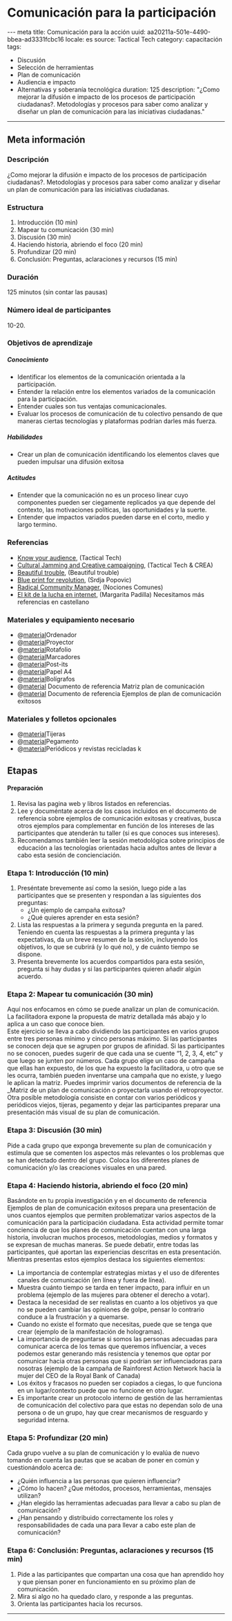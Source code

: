 # Comunicación para la participación
--- meta
title:  Comunicación para la acción
uuid: aa20211a-501e-4490-bbea-ad3331fcbc16
locale: es
source: Tactical Tech
category: capacitación
tags:
  - Discusión
  - Selección de herramientas
  - Plan de comunicación
  - Audiencia e impacto
  - Alternativas y soberanía tecnológica
duration: 125
description:  "¿Como mejorar la difusión e impacto de los procesos de participación ciudadanas?. Metodologías y procesos para saber como analizar y diseñar un plan de comunicación para las  iniciativas ciudadanas."
---

## Meta información

### Descripción
¿Como mejorar la difusión e impacto de los procesos de participación ciudadanas?. Metodologías y procesos para saber como analizar y diseñar un plan de comunicación para las iniciativas ciudadanas.

### Estructura
1. Introducción (10 min)
2. Mapear tu comunicación (30 min)
3. Discusión (30 min)
4. Haciendo historia, abriendo el foco (20 min)
5. Profundizar (20 min)
6. Conclusión: Preguntas, aclaraciones y recursos (15 min)

### Duración
125 minutos (sin contar las pausas)

### Número ideal de participantes
10-20.

### Objetivos de aprendizaje
##### Conocimiento
- Identificar los elementos de la comunicación orientada a la participación.
- Entender la relación entre los elementos variados de la comunicación para la participación.
- Entender cuales son tus ventajas comunicacionales.
-  Evaluar los procesos de comunicación de tu colectivo pensando de que maneras ciertas tecnologías y plataformas podrían darles más fuerza.

##### Habilidades
- Crear un plan de comunicación identificando los elementos claves que pueden impulsar una difusión exitosa

##### Actitudes
-  Entender que la comunicación no es un proceso linear cuyo componentes pueden ser ciegamente replicados ya que depende del contexto, las motivaciones políticas, las oportunidades y la suerte.
- Entender que impactos variados pueden darse en el corto, medio y largo termino.

### Referencias
- [Know your audience](https://womensrights.informationactivism.org/en/basics/your-audience), (Tactical Tech)
- [Cultural Jamming and Creative campaigning](https://womensrights.informationactivism.org/en/strategies/culture-jamming-and-creative-campaigning), (Tactical Tech & CREA)
- [Beautiful trouble](http://beautifultrouble.org/), (Beautiful trouble)
- [Blue print for revolution](http://www.blueprintforrevolution.com/), (Srdja Popovic)
- [Radical Community Manager](https://nocionescomunes.wordpress.com/2012/09/24/rcm2012/), (Nociones Comunes)
- [El kit de la lucha en internet](https://www.traficantes.net/libros/el-kit-de-la-lucha-en-internet), (Margarita Padilla)
Necesitamos más referencias en castellano

### Materiales y equipamiento necesario
- @[material]()Ordenador
- @[material]()Proyector
- @[material]()Rotafolio
- @[material]()Marcadores
- @[material]()Post-its
- @[material]()Papel A4
- @[material]()Bolígrafos
- @[material]() Documento de referencia Matriz plan de comunicación
- @[material]() Documento de referencia Ejemplos de plan de comunicación exitosos

### Materiales y folletos opcionales
- @[material]()Tijeras
- @[material]()Pegamento
- @[material]()Periódicos y revistas recicladas
k
## Etapas

#### Preparación
1. Revisa las pagina web y libros listados en referencias.
2. Lee y documéntate acerca de los casos incluidos en el documento de referencia sobre ejemplos de comunicación exitosas y creativas, busca otros ejemplos para complementar en función de los intereses de las participantes que atenderán tu taller (si es que conoces sus intereses).
3. Recomendamos también leer la sesión metodológica sobre principios de educación a las tecnologías orientadas hacia adultos antes de llevar a cabo esta sesión de concienciación.

### Etapa 1: Introducción (10 min)
1. Preséntate brevemente así como la sesión, luego pide a las participantes que se presenten y respondan a las siguientes dos preguntas:
	 - ¿Un ejemplo de campaña exitosa?  
	 - ¿Qué quieres aprender en esta sesión?
2. Lista las respuestas a la primera y segunda pregunta en la pared. Teniendo en cuenta las respuestas a la primera pregunta y las expectativas, da un breve resumen de la sesión, incluyendo los objetivos, lo que se cubrirá (y lo qué no), y de cuánto tiempo se dispone.
3. Presenta brevemente los acuerdos compartidos para esta sesión, pregunta si hay dudas y si las participantes quieren añadir algún acuerdo.

### Etapa 2: Mapear tu comunicación (30 min)
Aquí nos enfocamos en cómo se puede analizar un plan de comunicación. La facilitadora expone la propuesta de matriz detallada más abajo y lo aplica a un caso que conoce bien.  
Este ejercicio se lleva a cabo dividiendo las participantes en varios grupos entre tres personas mínimo y cinco personas máximo. Si las participantes se conocen deja que se agrupen por grupos de afinidad. Si las participantes no se conocen, puedes sugerir de que cada una se cuente “1, 2, 3, 4, etc” y que luego se junten por números.
Cada grupo elige un caso de campaña que ellas han expuesto, de los que ha expuesto la facilitadora, u otro que se les ocurra, también pueden inventarse una campaña que no existe, y luego le aplican la matriz.
Puedes imprimir varios documentos de referencia de la _Matriz de un plan de comunicación o proyectarla usando el retroproyector. Otra posible metodología consiste en contar con varios periódicos y periódicos viejos, tijeras, pegamento y dejar las participantes preparar una presentación más visual de su plan de comunicación.

### Etapa 3: Discusión (30 min)
Pide a cada grupo que exponga brevemente su plan de comunicación y estimula que se comenten los aspectos más relevantes o los problemas que se han detectado dentro del grupo. Coloca los diferentes planes de comunicación y/o las creaciones visuales en una pared.

### Etapa 4: Haciendo historia, abriendo el foco (20 min)
Basándote en tu propia investigación y en el documento de referencia Ejemplos de plan de comunicación exitosos prepara una presentación de unos cuantos ejemplos que permiten problematizar varios aspectos de la comunicación para la participación ciudadana. Esta actividad permite tomar conciencia de que los planes de comunicación cuentan con una larga historia, involucran muchos procesos, metodologías, medios y formatos y se expresan de muchas maneras. Se puede debatir, entre todas las participantes, qué aportan las experiencias descritas en esta presentación.
Mientras presentas estos ejemplos destaca los siguientes elementos:
- La importancia de contemplar estrategias mixtas y el uso de diferentes canales de comunicación (en línea y fuera de línea).
- Muestra cuánto tiempo se tarda en tener impacto, para influir en un problema (ejemplo de las mujeres para obtener el derecho a votar).
- Destaca la necesidad de ser realistas en cuanto a los objetivos ya que no se pueden cambiar las opiniones de golpe, pensar lo contrario conduce a la frustración y a quemarse.  
- Cuando no existe el formato que necesitas, puede que se tenga que crear (ejemplo de la manifestación de hologramas).
-  La importancia de preguntarse si somos las personas adecuadas para comunicar acerca de los temas que queremos influenciar, a veces podemos estar generando más resistencia y tenemos que optar por comunicar hacia otras personas que si podrían ser influenciadoras para nosotras (ejemplo  de la campaña de Rainforest Action Network hacia la mujer del CEO de la Royal Bank of Canada)
- Los éxitos y fracasos no pueden ser copiados a ciegas, lo que funciona en un lugar/contexto puede que no funcione en otro lugar.
- Es importante crear un protocolo interno de gestión de las herramientas de comunicación del colectivo para que estas no dependan solo de una persona o de un grupo, hay que crear mecanismos de resguardo y seguridad interna.

### Etapa 5: Profundizar (20 min)
Cada grupo vuelve a su plan de comunicación y lo evalúa de nuevo tomando en cuenta las pautas que se acaban de poner en común y cuestionándolo acerca de:
- ¿Quién influencia a las personas que quieren influenciar?
- ¿Cómo lo hacen? ¿Que métodos, procesos, herramientas, mensajes utilizan?
- ¿Han elegido las herramientas adecuadas para llevar a cabo su plan de comunicación?
- ¿Han pensando y distribuido correctamente los roles y responsabilidades de cada una para llevar a cabo este plan de comunicación?

### Etapa 6:  Conclusión: Preguntas, aclaraciones y recursos  (15 min)
1. Pide a las participantes que compartan una cosa que han aprendido hoy y que piensan poner en funcionamiento en su próximo plan de comunicación.
2. Mira si algo no ha quedado claro, y responde a las preguntas.
3. Orienta las participantes hacia los recursos.

-------------------------------
<!---
BCN_currículo/Capacitación/TEMPLATE
-->

